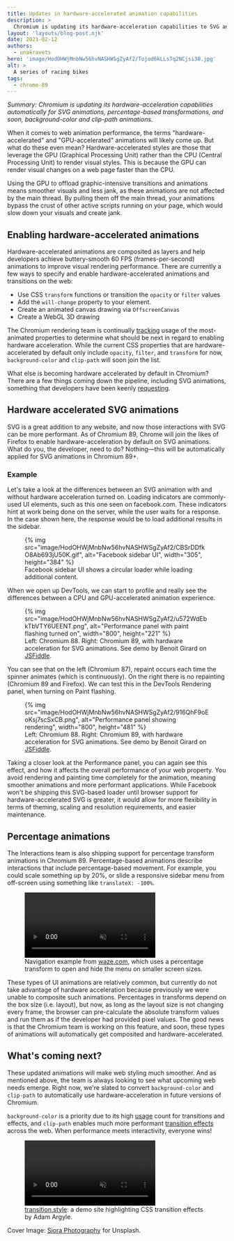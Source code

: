 ```yaml
---
title: Updates in hardware-accelerated animation capabilities
description: >
  Chromium is updating its hardware-acceleration capabilities to SVG animations, percentage-based transformations, clip-path, background images, and more.
layout: 'layouts/blog-post.njk'
date: 2021-02-12
authors:
  - unakravets
hero: 'image/HodOHWjMnbNw56hvNASHWSgZyAf2/Tojod6kLLs7q2NCjsi30.jpg'
alt: >
  A series of racing bikes
tags:
  - chrome-89
---
```


*Summary: Chromium is updating its hardware-acceleration capabilities automatically
for SVG animations,
percentage-based transformations, and soon, background-color and clip-path animations.*

When it comes to web animation performance, the terms "hardware-accelerated" and "GPU-accelerated"
animations will likely come up. But what do these even mean? Hardware-accelerated styles are those
that leverage the GPU (Graphical Processing Unit) rather than the CPU (Central Processing Unit) to
render visual styles. This is because the GPU can render visual changes on a web page faster than
the CPU. 

Using the GPU to offload graphic-intensive transitions and animations means smoother visuals and
less jank, as these animations are not affected by the main thread. By pulling them off the main
thread, your animations bypass the crust of other active scripts running on your page, which would
slow down your visuals and create jank. 

## Enabling hardware-accelerated animations

Hardware-accelerated animations are composited as layers and help developers achieve buttery-smooth
60 FPS (frames-per-second) animations to improve visual rendering performance. There are currently a
few ways to specify and enable hardware-accelerated animations and transitions on the web:

- Use CSS `transform` functions or transition the `opacity` or `filter` values
- Add the `will-change` property to your element.
- Create an animated canvas drawing via `OffscreenCanvas`
- Create a WebGL 3D drawing

<div class="aside aside--note"> The Chromium rendering team is continually
<a href="https://chromestatus.com/metrics/css/animated">tracking</a> usage of the most-animated properties to
determine what should be next in regard to enabling hardware acceleration. While the current CSS
properties that are hardware-accelerated by default only include <code>opacity</code>, <code>filter</code>, and
<code>transform</code> for now, <code>background-color</code> and <code>clip-path</code> will soon join the list. </div>

What else is becoming hardware accelerated by default in Chromium? There are a few things coming
down the pipeline, including SVG animations, something that developers have been keenly
[requesting](https://codepen.io/chrisgannon/full/WvJMXP).

## Hardware accelerated SVG animations

SVG is a great addition to any website, and now those interactions with SVG can be more performant.
As of Chromium 89, Chrome will join the likes of Firefox to enable hardware-acceleration by
default on SVG animations. What do you, the developer, need to do? Nothing—this will be
automatically applied for SVG animations in Chromium 89+.

### Example

Let's take a look at the differences between an SVG animation with and without hardware acceleration turned on. Loading indicators are commonly-used UI elements, such as this one seen on facebook.com. These indicators hint at work being done on the server, while the user waits for a response. In the case shown here, the response would be to load additional results in the sidebar.

<figure>
  {% img src="image/HodOHWjMnbNw56hvNASHWSgZyAf2/CBSrDDfkO8Ab693jU50K.gif", alt="Facebook sidebar UI", width="305", height="384" %}
  <figcaption>Facebook sidebar UI shows a circular loader while loading additional content.</figcaption>
</figure>

When we open up DevTools, we can start to profile and really see the differences between a CPU and
GPU-accelerated animation experience.

<figure>
  {% img src="image/HodOHWjMnbNw56hvNASHWSgZyAf2/u572WdEbkTbVTY6UEENT.png", alt="Performance panel with paint flashing turned on", width="800", height="221" %}
  <figcaption>Left: Chromium 88. Right: Chromium 89, with hardware acceleration for SVG animations. See demo by Benoit Girard on <a href="https://jsfiddle.net/hydhaval/0pnot2sx/144/">JSFiddle</a>.</figcaption>
</figure>

You can see that on the left (Chromium 87), repaint occurs each time the spinner animates (which is
continuously). On the right there is no repainting (Chromium 89 and Firefox). We can test this in
the DevTools Rendering panel, when turning on Paint flashing.

<figure>
  {% img src="image/HodOHWjMnbNw56hvNASHWSgZyAf2/916QhF9oEoKsj7scSxCB.png", alt="Performance panel showing rendering", width="800", height="481" %}
  <figcaption>Left: Chromium 88. Right: Chromium 89, with hardware acceleration for SVG animations. See demo by Benoit Girard on <a href="https://jsfiddle.net/hydhaval/0pnot2sx/144/">JSFiddle</a>.</figcaption>
</figure>

Taking a closer look at the Performance panel, you can again see this effect,
and how it affects the overall performance of your web property. You avoid
rendering and painting time completely for the animation, meaning smoother
animations and more performant applications. While Facebook won't be shipping
this SVG-based loader until browser support for hardware-accelerated SVG is
greater, it would allow for more flexibility in terms of theming, scaling and
resolution requirements, and easier maintenance.

## Percentage animations

The Interactions team is also shipping support for percentage transform animations in
Chromium 89. Percentage-based animations describe interactions that include percentage-based
movement. For example, you could scale something up by 20%, or slide a responsive sidebar menu from
off-screen using something like `translateX: -100%`. 

<figure>
  <video controls autoplay loop muted playsinline>
    <source src="https://storage.googleapis.com/web-dev-assets/hardware-accel-animations/waze.mp4" type="video/mp4">
  </video>
  <figcaption>Navigation example from <a href="https://waze.com">waze.com</a>, which uses a percentage transform to open and hide the menu on smaller screen sizes. </figcaption>
</figure>

These types of UI animations are relatively common, but currently do not take advantage of hardware
acceleration because previously we were unable to composite such animations. Percentages in
transforms depend on the box size (i.e. layout), but now, as long as the layout size is not changing
every frame, the browser can pre-calculate the absolute transform values and run them as if the
developer had provided pixel values. The good news is that the Chromium team is working on this
feature,  and soon, these types of animations will automatically get composited and
hardware-accelerated.

## What's coming next?

These updated animations will make web styling much smoother. And as mentioned above, the team is
always looking to see what upcoming web needs emerge. Right now, we're slated to convert
`background-color` and `clip-path` to automatically use hardware-acceleration in future versions of
Chromium.

`background-color` is a priority due to its high
[usage](https://chromestatus.com/metrics/css/timeline/animated/24) count for transitions and
effects, and `clip-path` enables much  more performant [transition
effects](https://transition.style/)  across the web. When performance meets interactivity, everyone
wins!

<figure>
  <video controls autoplay loop muted playsinline>
    <source src="https://storage.googleapis.com/web-dev-assets/hardware-accel-animations/Kapture%202021-01-07%20at%2017.55.00.mp4" type="video/mp4">
  </video>
  <figcaption><a href="https://transition.style/">transition.style</a>: a demo site highlighting CSS transition effects by Adam Argyle. </figcaption>
</figure>

Cover Image: [Siora Photography](https://unsplash.com/photos/DhoCVkssJjs) for Unsplash.
